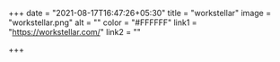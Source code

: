 +++
date = "2021-08-17T16:47:26+05:30"
title = "workstellar"
image = "workstellar.png"
alt = ""
color = "#FFFFFF"
link1 = "https://workstellar.com/"
link2 = ""

+++